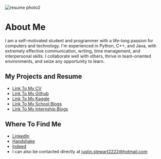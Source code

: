 ![resume photo2](https://user-images.githubusercontent.com/95455528/164583441-7f178a6f-6a01-4f1a-8ad1-12e510752ad9.jpg)

# About Me
I am a self-motivated student and programmer with a life-long passion for computers and technology. I'm experienced in Python, C++, and Java, with extremely effective communication, writing, time management, and interpersonal skills. I collaborate well with others, thrive in team-oriented environments, and seize any opportunity to learn.
## My Projects and Resume
- [Link To My CV](https://ashedu-my.sharepoint.com/:w:/g/personal/justin_stewart_student_uagc_edu/EfUPIPAZuIhDio36aZjD6N0B-GjrK95TFHAE9H33TnlgbA?e=WamYTb)
- [Link To My Github](https://github.com/NotBlasto)
- [Link To My Kaggle](https://www.kaggle.com/blastokaggle/code)
- [Link To My School Blogs](https://cpt307justinstewart.blogspot.com/)
- [Link To My Internship Blogs](https://phab.mousepawmedia.com/phame/blog/view/17/)


## Where To Find Me
- [LinkedIn](www.linkedin.com/in/justin-stewart-a0ba0b237)
- [Handshake](https://app.joinhandshake.com/stu/users/40181005)
- [Indeed](https://my.indeed.com/resume?hl=en&co=US&from=gnav-messaging--messaging-webapp)
-  I can also be contacted directly at justin.stewart2222@hotmail.com
